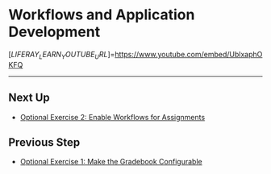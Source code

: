 # Workflows and Application Development

[$LIFERAY_LEARN_YOUTUBE_URL$]=https://www.youtube.com/embed/UblxaphOKFQ

---

## Next Up

* [Optional Exercise 2: Enable Workflows for Assignments](./optional-exercise-2-enable-workflows-for-assignments.md) 

## Previous Step

* [Optional Exercise 1: Make the Gradebook Configurable](./optional-exercise-1-make-the-gradebook-configurable.md) 